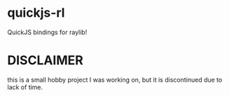 # quickjs-rl
QuickJS bindings for raylib!
# DISCLAIMER
this is a small hobby project I was working on, but it is discontinued due to lack of time.
